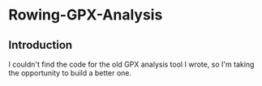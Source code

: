 # Rowing-GPX-Analysis
## Introduction
I couldn't find the code for the old GPX analysis tool I wrote, so I'm taking the
opportunity to build a better one.
